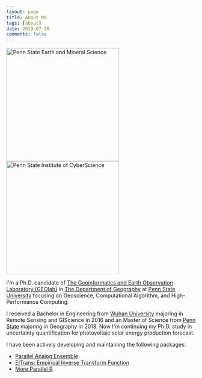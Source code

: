 ```yaml
---
layout: page
title: About Me
tags: [about]
date: 2019-07-28
comments: false
---
```


<img src="https://weiming-hu.github.io/assets/img/logo-EMS.jpg" alt="Penn State Earth and Mineral Science" style="width:300px !important">
<img src="https://weiming-hu.github.io/assets/img/logo-ICS.png" alt="Penn State Institute of CyberScience" style="width:300px !important">

I'm a Ph.D. candidate of [The Geoinformatics and Earth Observation Laboratory (GEOlab)](http://geoinf.psu.edu/) in [The Department of Geography](https://www.geog.psu.edu/) at [Penn State University](http://www.psu.edu/) focusing on Geoscience, Computational Algorithm, and High-Performance Computing.

I received a Bachelor in Engineering from [Wuhan University](https://en.whu.edu.cn/) majoring in Remote Sensing and GIScience in 2016 and an Master of Science from [Penn State](https://www.psu.edu/) majoring in Geography in 2018. Now I'm continuing my Ph.D. study in uncertainty quantification for photovoltaic solar energy production forecast.

I have been actively developing and maintaining the following packages:

- [Parallel Analog Ensemble](https://weiming-hu.github.io/AnalogsEnsemble/)
- [EITrans: Empirical Inverse Transform Function](https://weiming-hu.github.io/EITrans/)
- [More Parallel R](https://weiming-hu.github.io/MoreParallelR/)
